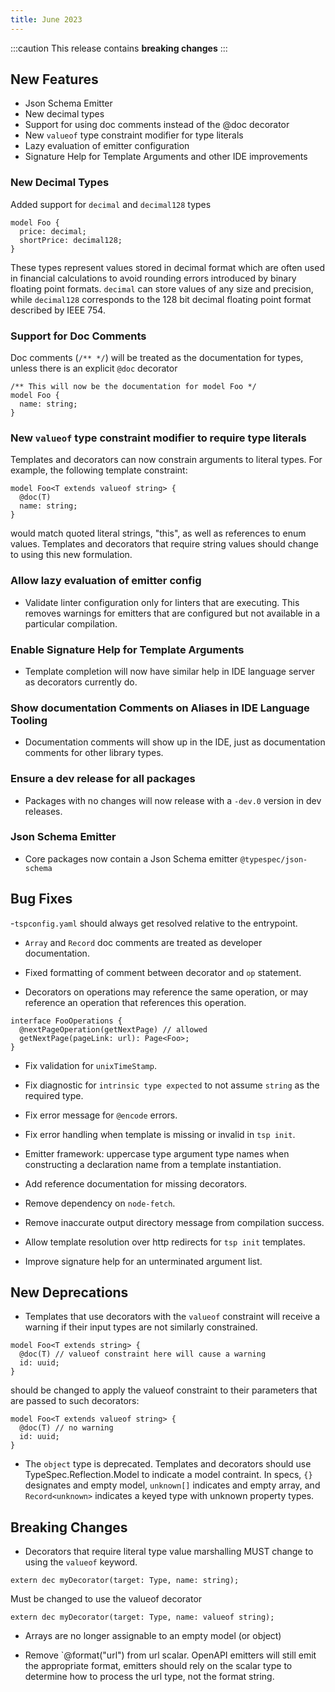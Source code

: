 ```yaml
---
title: June 2023
---
```


:::caution
This release contains **breaking changes**
:::

## New Features

- Json Schema Emitter
- New decimal types
- Support for using doc comments instead of the @doc decorator
- New `valueof` type constraint modifier for type literals
- Lazy evaluation of emitter configuration
- Signature Help for Template Arguments and other IDE improvements

### New Decimal Types

Added support for `decimal` and `decimal128` types

```typespec
model Foo {
  price: decimal;
  shortPrice: decimal128;
}
```

These types represent values stored in decimal format which are often used in financial calculations to avoid rounding errors introduced by binary floating point formats. `decimal` can store values of any size and precision, while `decimal128` corresponds to the 128 bit decimal floating point format described by IEEE 754.

### Support for Doc Comments

Doc comments (`/** */`) will be treated as the documentation for types, unless there is an explicit `@doc` decorator

```typespec
/** This will now be the documentation for model Foo */
model Foo {
  name: string;
}
```

### New `valueof` type constraint modifier to require type literals

Templates and decorators can now constrain arguments to literal types. For example, the following template constraint:

```typespec
model Foo<T extends valueof string> {
  @doc(T)
  name: string;
}
```

would match quoted literal strings, "this", as well as references to enum values. Templates and decorators that require string values should change to using this new formulation.

### Allow lazy evaluation of emitter config

- Validate linter configuration only for linters that are executing. This removes warnings for emitters that are configured but not available in a particular compilation.

### Enable Signature Help for Template Arguments

- Template completion will now have similar help in IDE language server as decorators currently do.

### Show documentation Comments on Aliases in IDE Language Tooling

- Documentation comments will show up in the IDE, just as documentation comments for other library types.

### Ensure a dev release for all packages

- Packages with no changes will now release with a `-dev.0` version in dev releases.

### Json Schema Emitter

- Core packages now contain a Json Schema emitter `@typespec/json-schema`

## Bug Fixes

-`tspconfig.yaml` should always get resolved relative to the entrypoint.

- `Array` and `Record` doc comments are treated as developer documentation.

- Fixed formatting of comment between decorator and `op` statement.

- Decorators on operations may reference the same operation, or may reference an operation that references this operation.

```typespec
interface FooOperations {
  @nextPageOperation(getNextPage) // allowed
  getNextPage(pageLink: url): Page<Foo>;
}
```

- Fix validation for `unixTimeStamp`.

- Fix diagnostic for `intrinsic type expected` to not assume `string` as the required type.

- Fix error message for `@encode` errors.

- Fix error handling when template is missing or invalid in `tsp init`.

- Emitter framework: uppercase type argument type names when constructing a declaration name from a template instantiation.

- Add reference documentation for missing decorators.

- Remove dependency on `node-fetch`.

- Remove inaccurate output directory message from compilation success.

- Allow template resolution over http redirects for `tsp init` templates.

- Improve signature help for an unterminated argument list.

## New Deprecations

- Templates that use decorators with the `valueof` constraint will receive a warning if their input types are not similarly constrained.

```typespec
model Foo<T extends string> {
  @doc(T) // valueof constraint here will cause a warning
  id: uuid;
}
```

should be changed to apply the valueof constraint to their parameters that are passed to such decorators:

```typespec
model Foo<T extends valueof string> {
  @doc(T) // no warning
  id: uuid;
}
```

- The `object` type is deprecated. Templates and decorators should use TypeSpec.Reflection.Model to indicate a model contraint. In specs, `{}` designates and empty model, `unknown[]` indicates and empty array, and `Record<unknown>` indicates a keyed type with unknown property types.

## Breaking Changes

- Decorators that require literal type value marshalling MUST change to using the `valueof` keyword.

```typespec
extern dec myDecorator(target: Type, name: string);
```

Must be changed to use the valueof decorator

```typespec
extern dec myDecorator(target: Type, name: valueof string);
```

- Arrays are no longer assignable to an empty model (or object)

- Remove `@format(\"url\") from url scalar. OpenAPI emitters will still emit the appropriate format, emitters should rely on the scalar type to determine how to process the url type, not the format string.
